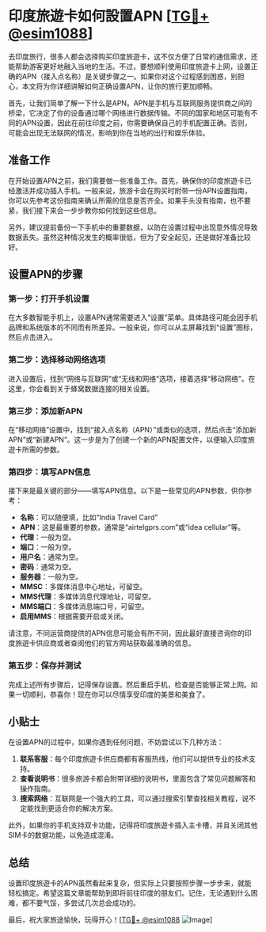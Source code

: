 # 印度旅遊卡如何設置APN [[TG💪+ @esim1088](https://t.me/s/esim1088)]

去印度旅行，很多人都会选择购买印度旅遊卡，这不仅方便了日常的通信需求，还能帮助游客更好地融入当地的生活。不过，要想顺利使用印度旅遊卡上网，设置正确的APN（接入点名称）是关键步骤之一。如果你对这个过程感到困惑，别担心，本文将为你详细讲解如何正确设置APN，让你的旅行更加顺畅。

首先，让我们简单了解一下什么是APN。APN是手机与互联网服务提供商之间的桥梁，它决定了你的设备通过哪个网络进行数据传输。不同的国家和地区可能有不同的APN设置，因此在前往印度之前，你需要确保自己的手机配置正确。否则，可能会出现无法联网的情况，影响到你在当地的出行和娱乐体验。

## 准备工作

在开始设置APN之前，我们需要做一些准备工作。首先，确保你的印度旅遊卡已经激活并成功插入手机。一般来说，旅游卡会在购买时附带一份APN设置指南，你可以先参考这份指南来确认所需的信息是否齐全。如果手头没有指南，也不要紧，我们接下来会一步步教你如何找到这些信息。

另外，建议提前备份一下手机中的重要数据，以防在设置过程中出现意外情况导致数据丢失。虽然这种情况发生的概率很低，但为了安全起见，还是做好准备比较好。

## 设置APN的步骤

### 第一步：打开手机设置

在大多数智能手机上，设置APN通常需要进入“设置”菜单。具体路径可能会因手机品牌和系统版本的不同而有所差异。一般来说，你可以从主屏幕找到“设置”图标，然后点击进入。

### 第二步：选择移动网络选项

进入设置后，找到“网络与互联网”或“无线和网络”选项，接着选择“移动网络”。在这里，你会看到关于蜂窝数据连接的相关设置。

### 第三步：添加新APN

在“移动网络”设置中，找到“接入点名称（APN）”或类似的选项，然后点击“添加新APN”或“新建APN”。这一步是为了创建一个新的APN配置文件，以便输入印度旅遊卡所需的参数。

### 第四步：填写APN信息

接下来是最关键的部分——填写APN信息。以下是一些常见的APN参数，供你参考：

- **名称**：可以随便填，比如“India Travel Card”
- **APN**：这是最重要的参数，通常是“airtelgprs.com”或“idea cellular”等。
- **代理**：一般为空。
- **端口**：一般为空。
- **用户名**：通常为空。
- **密码**：通常为空。
- **服务器**：一般为空。
- **MMSC**：多媒体消息中心地址，可留空。
- **MMS代理**：多媒体消息代理地址，可留空。
- **MMS端口**：多媒体消息端口号，可留空。
- **启用MMS**：根据需要开启或关闭。

请注意，不同运营商提供的APN信息可能会有所不同，因此最好直接咨询你的印度旅遊卡供应商或者查阅他们的官方网站获取最准确的信息。

### 第五步：保存并测试

完成上述所有步骤后，记得保存设置。然后重启手机，检查是否能够正常上网。如果一切顺利，恭喜你！现在你可以尽情享受印度的美景和美食了。

## 小贴士

在设置APN的过程中，如果你遇到任何问题，不妨尝试以下几种方法：

1. **联系客服**：每个印度旅遊卡供应商都有客服热线，他们可以提供专业的技术支持。
2. **查看说明书**：很多旅游卡都会附带详细的说明书，里面包含了常见问题解答和操作指南。
3. **搜索网络**：互联网是一个强大的工具，可以通过搜索引擎查找相关教程，说不定能找到更适合你的解决方案。

此外，如果你的手机支持双卡功能，记得将印度旅遊卡插入主卡槽，并且关闭其他SIM卡的数据功能，以免造成混淆。

## 总结

设置印度旅遊卡的APN虽然看起来复杂，但实际上只要按照步骤一步步来，就能轻松搞定。希望这篇文章能帮助到即将前往印度的朋友们。记住，无论遇到什么困难，都不要气馁，多尝试几次总会成功的。

最后，祝大家旅途愉快，玩得开心！[[TG💪+ @esim1088](https://t.me/s/esim1088) ![Image](https://i.postimg.cc/4NQfJmqS/Snipaste-2025-05-13-00-14-12.png)]